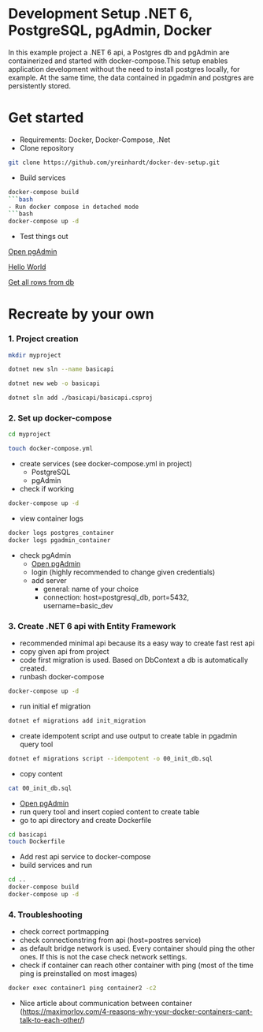 # Development Setup .NET 6, PostgreSQL, pgAdmin, Docker

In this example project a .NET 6 api, a Postgres db and pgAdmin are containerized and started with docker-compose.This setup enables application development without the need to install postgres locally, for example. At the same time, the data contained in pgadmin and postgres are persistently stored.

# Get started
- Requirements: Docker, Docker-Compose, .Net
- Clone repository
```bash
git clone https://github.com/yreinhardt/docker-dev-setup.git
```
- Build services
```bash
docker-compose build
```bash
- Run docker compose in detached mode
```bash
docker-compose up -d
```
- Test things out

[Open pgAdmin](localhost:5433)

[Hello World](localhost:3000/hello)

[Get all rows from db](localhost:3000/data)


# Recreate by your own

### 1. Project creation
```bash
mkdir myproject
```
```bash
dotnet new sln --name basicapi
```
```bash
dotnet new web -o basicapi
```
```bash
dotnet sln add ./basicapi/basicapi.csproj
```

### 2. Set up docker-compose

```bash
cd myproject
```
```bash
touch docker-compose.yml
```
- create services (see docker-compose.yml in project)
    - PostgreSQL
    - pgAdmin
- check if working
```bash
docker-compose up -d
```
-  view container logs
```bash
docker logs postgres_container
docker logs pgadmin_container
```
- check pgAdmin
    - [Open pgAdmin](localhost:5433)
    - login (highly recommended to change given credentials)
    - add server
        - general: name of your choice
        - connection:  host=postgresql_db, port=5432, username=basic_dev

### 3. Create .NET 6 api with Entity Framework
- recommended minimal api because its a easy way to create fast rest api
- copy given api from project
- code first migration is used. Based on DbContext a db is automatically created.
- runbash docker-compose
```bash
docker-compose up -d
```
- run initial ef migration
```bash
dotnet ef migrations add init_migration
```
- create idempotent script and use output to create table in pgadmin query tool
```bash
dotnet ef migrations script --idempotent -o 00_init_db.sql
```
- copy content
```bash
cat 00_init_db.sql
```
- [Open pgAdmin](localhost:5433)
- run query tool and insert copied content to create table
- go to api directory and create Dockerfile
```bash
cd basicapi
touch Dockerfile
```
- Add rest api service to docker-compose
- build services and run 
```bash
cd ..
docker-compose build
docker-compose up -d
```

### 4. Troubleshooting
- check correct portmapping
- check connectionstring from api (host=postres service)
- as default bridge network is used. Every container should ping the other ones. If this is not the case check network settings.
- check if container can reach other container with ping (most of the time ping is preinstalled on most images)
```bash
docker exec container1 ping container2 -c2
```
- Nice article about communication between container (https://maximorlov.com/4-reasons-why-your-docker-containers-cant-talk-to-each-other/)